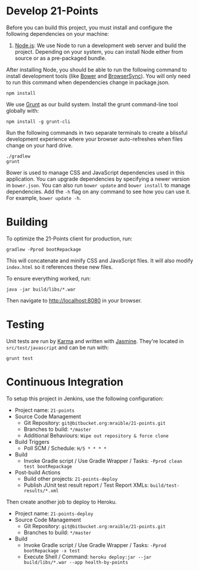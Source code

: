 # Develop 21-Points
Before you can build this project, you must install and configure the following dependencies on your machine:

1. [Node.js][]: We use Node to run a development web server and build the project. 
   Depending on your system, you can install Node either from source or as a pre-packaged bundle.
    
After installing Node, you should be able to run the following command to install development tools (like 
[Bower][] and [BrowserSync][]). You will only need to run this command when dependencies change in package.json.

    npm install
    
We use [Grunt][] as our build system. Install the grunt command-line tool globally with:
    
    npm install -g grunt-cli

Run the following commands in two separate terminals to create a blissful development experience where your browser 
auto-refreshes when files change on your hard drive.

    ./gradlew
    grunt

Bower is used to manage CSS and JavaScript dependencies used in this application. You can upgrade dependencies by 
specifying a newer version in `bower.json`. You can also run `bower update` and `bower install` to manage dependencies.
Add the `-h` flag on any command to see how you can use it. For example, `bower update -h`.

# Building

To optimize the 21-Points client for production, run:

    gradlew -Pprod bootRepackage
    
This will concatenate and minify CSS and JavaScript files. It will also modify `index.html` so it references
these new files. 
    
To ensure everything worked, run:

    java -jar build/libs/*.war
    
Then navigate to [http://localhost:8080](http://localhost:8080) in your browser.

# Testing

Unit tests are run by [Karma][] and written with [Jasmine][]. They're located in `src/test/javascript` and can be run with:

    grunt test 

# Continuous Integration

To setup this project in Jenkins, use the following configuration:

* Project name: `21-points`
* Source Code Management
    * Git Repository: `git@bitbucket.org:mraible/21-points.git`
    * Branches to build: `*/master`
    * Additional Behaviours: `Wipe out repository & force clone`
* Build Triggers
    * Poll SCM / Schedule: `H/5 * * * *`
* Build
    * Invoke Gradle script / Use Gradle Wrapper / Tasks: `-Pprod clean test bootRepackage`
* Post-build Actions
    * Build other projects: `21-points-deploy`
    * Publish JUnit test result report / Test Report XMLs: `build/test-results/*.xml`

Then create another job to deploy to Heroku.

* Project name: `21-points-deploy`
* Source Code Management
    * Git Repository: `git@bitbucket.org:mraible/21-points.git`
    * Branches to build: `*/master`
* Build
    * Invoke Gradle script / Use Gradle Wrapper / Tasks: `-Pprod bootRepackage -x test`
    * Execute Shell / Command: `heroku deploy:jar --jar build/libs/*.war --app health-by-points`

[Node.js]: https://nodejs.org/
[Bower]: http://bower.io/
[Grunt]: http://gruntjs.com/
[BrowserSync]: http://www.browsersync.io/
[Karma]: http://karma-runner.github.io/
[Jasmine]: http://jasmine.github.io/2.0/introduction.html
[Protractor]: https://angular.github.io/protractor/
